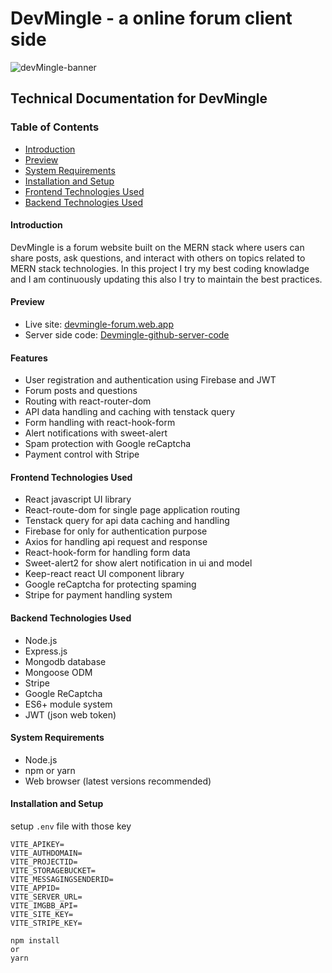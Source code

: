 # DevMingle - a online forum client side

![devMingle-banner](https://github.com/saiful7778/devmingle-client/assets/83330293/739b0da9-9b30-483d-9a14-370b1d2c6499)

## Technical Documentation for DevMingle

### Table of Contents

- [Introduction](#introduction)
- [Preview](#preview)
- [System Requirements](#system-requirements)
- [Installation and Setup](#installation-and-setup)
- [Frontend Technologies Used](#frontend-technologies-used)
- [Backend Technologies Used](#backend-technologies-used)

#### Introduction

DevMingle is a forum website built on the MERN stack where users can share posts, ask questions, and interact with others on topics related to MERN stack technologies. In this project I try my best coding knowladge and I am continuously updating this also I try to maintain the best practices.

#### Preview

- Live site: [devmingle-forum.web.app](https://devmingle-forum.web.app)
- Server side code: [Devmingle-github-server-code](https://github.com/saiful7778/devmingle-server)

#### Features

- User registration and authentication using Firebase and JWT
- Forum posts and questions
- Routing with react-router-dom
- API data handling and caching with tenstack query
- Form handling with react-hook-form
- Alert notifications with sweet-alert
- Spam protection with Google reCaptcha
- Payment control with Stripe

#### Frontend Technologies Used

- React javascript UI library
- React-route-dom for single page application routing
- Tenstack query for api data caching and handling
- Firebase for only for authentication purpose
- Axios for handling api request and response
- React-hook-form for handling form data
- Sweet-alert2 for show alert notification in ui and model
- Keep-react react UI component library
- Google reCaptcha for protecting spaming
- Stripe for payment handling system

#### Backend Technologies Used

- Node.js
- Express.js
- Mongodb database
- Mongoose ODM
- Stripe
- Google ReCaptcha
- ES6+ module system
- JWT (json web token)

#### System Requirements

- Node.js
- npm or yarn
- Web browser (latest versions recommended)

#### Installation and Setup

setup `.env` file with those key

```
VITE_APIKEY=
VITE_AUTHDOMAIN=
VITE_PROJECTID=
VITE_STORAGEBUCKET=
VITE_MESSAGINGSENDERID=
VITE_APPID=
VITE_SERVER_URL=
VITE_IMGBB_API=
VITE_SITE_KEY=
VITE_STRIPE_KEY=
```

```
npm install
or
yarn
```
